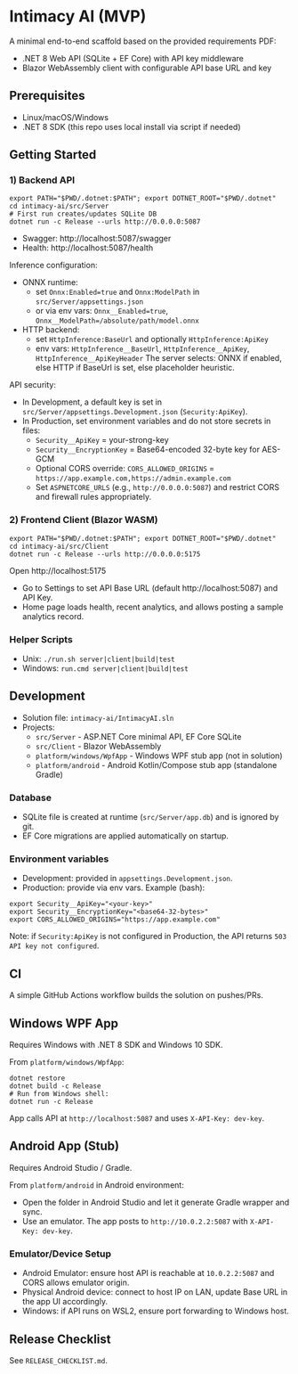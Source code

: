 # Intimacy AI (MVP)

A minimal end-to-end scaffold based on the provided requirements PDF:
- .NET 8 Web API (SQLite + EF Core) with API key middleware
- Blazor WebAssembly client with configurable API base URL and key

## Prerequisites
- Linux/macOS/Windows
- .NET 8 SDK (this repo uses local install via script if needed)

## Getting Started

### 1) Backend API
```
export PATH="$PWD/.dotnet:$PATH"; export DOTNET_ROOT="$PWD/.dotnet"
cd intimacy-ai/src/Server
# First run creates/updates SQLite DB
dotnet run -c Release --urls http://0.0.0.0:5087
```
- Swagger: http://localhost:5087/swagger
- Health: http://localhost:5087/health

Inference configuration:
- ONNX runtime:
  - set `Onnx:Enabled=true` and `Onnx:ModelPath` in `src/Server/appsettings.json`
  - or via env vars: `Onnx__Enabled=true`, `Onnx__ModelPath=/absolute/path/model.onnx`
- HTTP backend:
  - set `HttpInference:BaseUrl` and optionally `HttpInference:ApiKey`
  - env vars: `HttpInference__BaseUrl`, `HttpInference__ApiKey`, `HttpInference__ApiKeyHeader`
The server selects: ONNX if enabled, else HTTP if BaseUrl is set, else placeholder heuristic.

API security:
- In Development, a default key is set in `src/Server/appsettings.Development.json` (`Security:ApiKey`).
- In Production, set environment variables and do not store secrets in files:
  - `Security__ApiKey` = your-strong-key
  - `Security__EncryptionKey` = Base64-encoded 32-byte key for AES-GCM
  - Optional CORS override: `CORS_ALLOWED_ORIGINS` = `https://app.example.com,https://admin.example.com`
  - Set `ASPNETCORE_URLS` (e.g., `http://0.0.0.0:5087`) and restrict CORS and firewall rules appropriately.

### 2) Frontend Client (Blazor WASM)
```
export PATH="$PWD/.dotnet:$PATH"; export DOTNET_ROOT="$PWD/.dotnet"
cd intimacy-ai/src/Client
dotnet run -c Release --urls http://0.0.0.0:5175
```
Open http://localhost:5175

- Go to Settings to set API Base URL (default http://localhost:5087) and API Key.
- Home page loads health, recent analytics, and allows posting a sample analytics record.

### Helper Scripts
- Unix: `./run.sh server|client|build|test`
- Windows: `run.cmd server|client|build|test`

## Development
- Solution file: `intimacy-ai/IntimacyAI.sln`
- Projects:
  - `src/Server` - ASP.NET Core minimal API, EF Core SQLite
  - `src/Client` - Blazor WebAssembly
  - `platform/windows/WpfApp` - Windows WPF stub app (not in solution)
  - `platform/android` - Android Kotlin/Compose stub app (standalone Gradle)

### Database
- SQLite file is created at runtime (`src/Server/app.db`) and is ignored by git.
- EF Core migrations are applied automatically on startup.

### Environment variables
- Development: provided in `appsettings.Development.json`.
- Production: provide via env vars. Example (bash):
```
export Security__ApiKey="<your-key>"
export Security__EncryptionKey="<base64-32-bytes>"
export CORS_ALLOWED_ORIGINS="https://app.example.com"
```
Note: if `Security:ApiKey` is not configured in Production, the API returns `503 API key not configured`.

## CI
A simple GitHub Actions workflow builds the solution on pushes/PRs.

## Windows WPF App
Requires Windows with .NET 8 SDK and Windows 10 SDK.

From `platform/windows/WpfApp`:
```
dotnet restore
dotnet build -c Release
# Run from Windows shell:
dotnet run -c Release
```
App calls API at `http://localhost:5087` and uses `X-API-Key: dev-key`.

## Android App (Stub)
Requires Android Studio / Gradle.

From `platform/android` in Android environment:
- Open the folder in Android Studio and let it generate Gradle wrapper and sync.
- Use an emulator. The app posts to `http://10.0.2.2:5087` with `X-API-Key: dev-key`.

### Emulator/Device Setup
- Android Emulator: ensure host API is reachable at `10.0.2.2:5087` and CORS allows emulator origin.
- Physical Android device: connect to host IP on LAN, update Base URL in the app UI accordingly.
- Windows: if API runs on WSL2, ensure port forwarding to Windows host.

## Release Checklist
See `RELEASE_CHECKLIST.md`.
